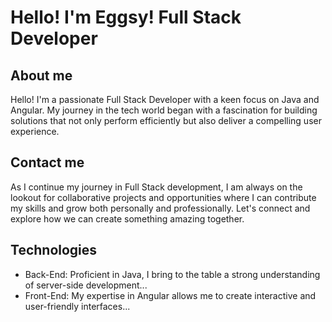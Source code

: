 # Hello! I'm Eggsy! Full Stack Developer

## About me
Hello! I'm a passionate Full Stack Developer with a keen focus on Java and Angular. My journey in the tech world began with a fascination for building solutions that not only perform efficiently but also deliver a compelling user experience.

## Contact me
As I continue my journey in Full Stack development, I am always on the lookout for collaborative projects and opportunities where I can contribute my skills and grow both personally and professionally. Let's connect and explore how we can create something amazing together.
## Technologies
- Back-End: Proficient in Java, I bring to the table a strong understanding of server-side development...
- Front-End: My expertise in Angular allows me to create interactive and user-friendly interfaces...